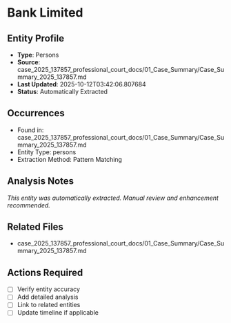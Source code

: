 # Bank Limited

## Entity Profile
- **Type**: Persons
- **Source**: case_2025_137857_professional_court_docs/01_Case_Summary/Case_Summary_2025_137857.md
- **Last Updated**: 2025-10-12T03:42:06.807684
- **Status**: Automatically Extracted

## Occurrences
- Found in: case_2025_137857_professional_court_docs/01_Case_Summary/Case_Summary_2025_137857.md
- Entity Type: persons
- Extraction Method: Pattern Matching

## Analysis Notes
*This entity was automatically extracted. Manual review and enhancement recommended.*

## Related Files
- case_2025_137857_professional_court_docs/01_Case_Summary/Case_Summary_2025_137857.md

## Actions Required
- [ ] Verify entity accuracy
- [ ] Add detailed analysis
- [ ] Link to related entities
- [ ] Update timeline if applicable
